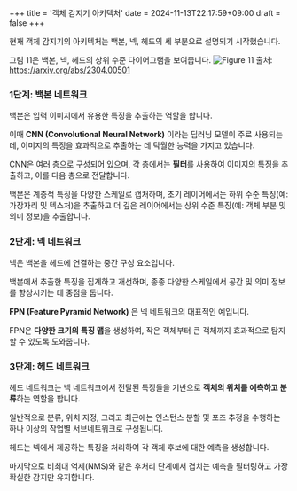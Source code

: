 +++
title = '객체 감지기 아키텍처'
date = 2024-11-13T22:17:59+09:00
draft = false
+++

현재 객체 감지기의 아키텍처는 백본, 넥, 헤드의 세 부분으로 설명되기 시작했습니다.

그림 11은 백본, 넥, 헤드의 상위 수준 다이어그램을 보여줍니다.
![Figure 11](/posts/figure11.png)
출처: https://arxiv.org/abs/2304.00501


### 1단계: 백본 네트워크
백본은 입력 이미지에서 유용한 특징을 추출하는 역할을 합니다.

이때 **CNN (Convolutional Neural Network)** 이라는 딥러닝 모델이 주로 사용되는데, 이미지의 특징을 효과적으로 추출하는 데 탁월한 능력을 가지고 있습니다.

CNN은 여러 층으로 구성되어 있으며, 각 층에서는 **필터**를 사용하여 이미지의 특징을 추출하고, 이를 다음 층으로 전달합니다.

백본은 계층적 특징을 다양한 스케일로 캡처하며, 초기 레이어에서는 하위 수준 특징(예: 가장자리 및 텍스처)을 추출하고 더 깊은 레이어에서는 상위 수준 특징(예: 객체 부분 및 의미 정보)을 추출합니다.

### 2단계: 넥 네트워크
넥은 백본을 헤드에 연결하는 중간 구성 요소입니다.

백본에서 추출한 특징을 집계하고 개선하며, 종종 다양한 스케일에서 공간 및 의미 정보를 향상시키는 데 중점을 둡니다.

**FPN (Feature Pyramid Network)** 은 넥 네트워크의 대표적인 예입니다.

FPN은 **다양한 크기의 특징 맵**을 생성하여, 작은 객체부터 큰 객체까지 효과적으로 탐지할 수 있도록 도와줍니다.

### 3단계: 헤드 네트워크
헤드 네트워크는 넥 네트워크에서 전달된 특징들을 기반으로 **객체의 위치를 예측하고 분류**하는 역할을 합니다.

일반적으로 분류, 위치 지정, 그리고 최근에는 인스턴스 분할 및 포즈 추정을 수행하는 하나 이상의 작업별 서브네트워크로 구성됩니다.

헤드는 넥에서 제공하는 특징을 처리하여 각 객체 후보에 대한 예측을 생성합니다.

마지막으로 비최대 억제(NMS)와 같은 후처리 단계에서 겹치는 예측을 필터링하고 가장 확실한 감지만 유지합니다.
